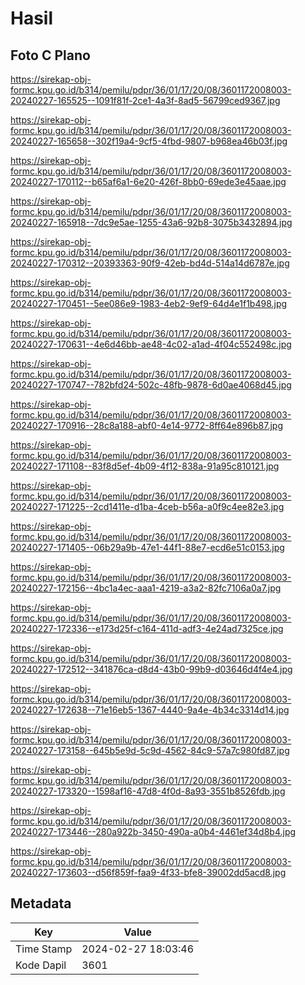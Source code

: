 # Hasil

## Foto C Plano

https://sirekap-obj-formc.kpu.go.id/b314/pemilu/pdpr/36/01/17/20/08/3601172008003-20240227-165525--1091f81f-2ce1-4a3f-8ad5-56799ced9367.jpg

https://sirekap-obj-formc.kpu.go.id/b314/pemilu/pdpr/36/01/17/20/08/3601172008003-20240227-165658--302f19a4-9cf5-4fbd-9807-b968ea46b03f.jpg

https://sirekap-obj-formc.kpu.go.id/b314/pemilu/pdpr/36/01/17/20/08/3601172008003-20240227-170112--b65af6a1-6e20-426f-8bb0-69ede3e45aae.jpg

https://sirekap-obj-formc.kpu.go.id/b314/pemilu/pdpr/36/01/17/20/08/3601172008003-20240227-165918--7dc9e5ae-1255-43a6-92b8-3075b3432894.jpg

https://sirekap-obj-formc.kpu.go.id/b314/pemilu/pdpr/36/01/17/20/08/3601172008003-20240227-170312--20393363-90f9-42eb-bd4d-514a14d6787e.jpg

https://sirekap-obj-formc.kpu.go.id/b314/pemilu/pdpr/36/01/17/20/08/3601172008003-20240227-170451--5ee086e9-1983-4eb2-9ef9-64d4e1f1b498.jpg

https://sirekap-obj-formc.kpu.go.id/b314/pemilu/pdpr/36/01/17/20/08/3601172008003-20240227-170631--4e6d46bb-ae48-4c02-a1ad-4f04c552498c.jpg

https://sirekap-obj-formc.kpu.go.id/b314/pemilu/pdpr/36/01/17/20/08/3601172008003-20240227-170747--782bfd24-502c-48fb-9878-6d0ae4068d45.jpg

https://sirekap-obj-formc.kpu.go.id/b314/pemilu/pdpr/36/01/17/20/08/3601172008003-20240227-170916--28c8a188-abf0-4e14-9772-8ff64e896b87.jpg

https://sirekap-obj-formc.kpu.go.id/b314/pemilu/pdpr/36/01/17/20/08/3601172008003-20240227-171108--83f8d5ef-4b09-4f12-838a-91a95c810121.jpg

https://sirekap-obj-formc.kpu.go.id/b314/pemilu/pdpr/36/01/17/20/08/3601172008003-20240227-171225--2cd1411e-d1ba-4ceb-b56a-a0f9c4ee82e3.jpg

https://sirekap-obj-formc.kpu.go.id/b314/pemilu/pdpr/36/01/17/20/08/3601172008003-20240227-171405--06b29a9b-47e1-44f1-88e7-ecd6e51c0153.jpg

https://sirekap-obj-formc.kpu.go.id/b314/pemilu/pdpr/36/01/17/20/08/3601172008003-20240227-172156--4bc1a4ec-aaa1-4219-a3a2-82fc7106a0a7.jpg

https://sirekap-obj-formc.kpu.go.id/b314/pemilu/pdpr/36/01/17/20/08/3601172008003-20240227-172336--e173d25f-c164-411d-adf3-4e24ad7325ce.jpg

https://sirekap-obj-formc.kpu.go.id/b314/pemilu/pdpr/36/01/17/20/08/3601172008003-20240227-172512--341876ca-d8d4-43b0-99b9-d03646d4f4e4.jpg

https://sirekap-obj-formc.kpu.go.id/b314/pemilu/pdpr/36/01/17/20/08/3601172008003-20240227-172638--71e16eb5-1367-4440-9a4e-4b34c3314d14.jpg

https://sirekap-obj-formc.kpu.go.id/b314/pemilu/pdpr/36/01/17/20/08/3601172008003-20240227-173158--645b5e9d-5c9d-4562-84c9-57a7c980fd87.jpg

https://sirekap-obj-formc.kpu.go.id/b314/pemilu/pdpr/36/01/17/20/08/3601172008003-20240227-173320--1598af16-47d8-4f0d-8a93-3551b8526fdb.jpg

https://sirekap-obj-formc.kpu.go.id/b314/pemilu/pdpr/36/01/17/20/08/3601172008003-20240227-173446--280a922b-3450-490a-a0b4-4461ef34d8b4.jpg

https://sirekap-obj-formc.kpu.go.id/b314/pemilu/pdpr/36/01/17/20/08/3601172008003-20240227-173603--d56f859f-faa9-4f33-bfe8-39002dd5acd8.jpg


## Metadata

| Key        | Value               |
| ---------- | ------------------- |
| Time Stamp | 2024-02-27 18:03:46 |
| Kode Dapil | 3601                |



